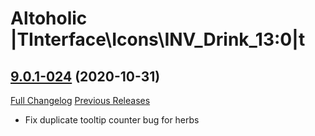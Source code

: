 # Altoholic |TInterface\Icons\INV_Drink_13:0|t

## [9.0.1-024](https://github.com/teelolws/Altoholic-Retail/tree/9.0.1-024) (2020-10-31)
[Full Changelog](https://github.com/teelolws/Altoholic-Retail/compare/9.0.1-023...9.0.1-024) [Previous Releases](https://github.com/teelolws/Altoholic-Retail/releases)

- Fix duplicate tooltip counter bug for herbs  
